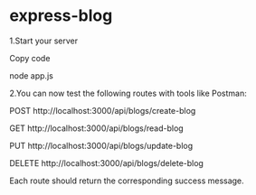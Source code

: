# express-blog

1.Start your server

Copy code

node app.js

2.You can now test the following routes with tools like Postman:


POST http://localhost:3000/api/blogs/create-blog

GET http://localhost:3000/api/blogs/read-blog

PUT http://localhost:3000/api/blogs/update-blog

DELETE http://localhost:3000/api/blogs/delete-blog

Each route should return the corresponding success message.
